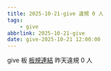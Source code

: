 ```yaml
---
title: 2025-10-21-give 違規 0 人
tags:
    - give
abbrlink: 2025-10-21-give
date: give-2025-10-21 12:00:00
---
```

give 板 [板規連結](https://www.ptt.cc/bbs/give/M.1612495900.A.C32.html)
昨天違規 0 人
